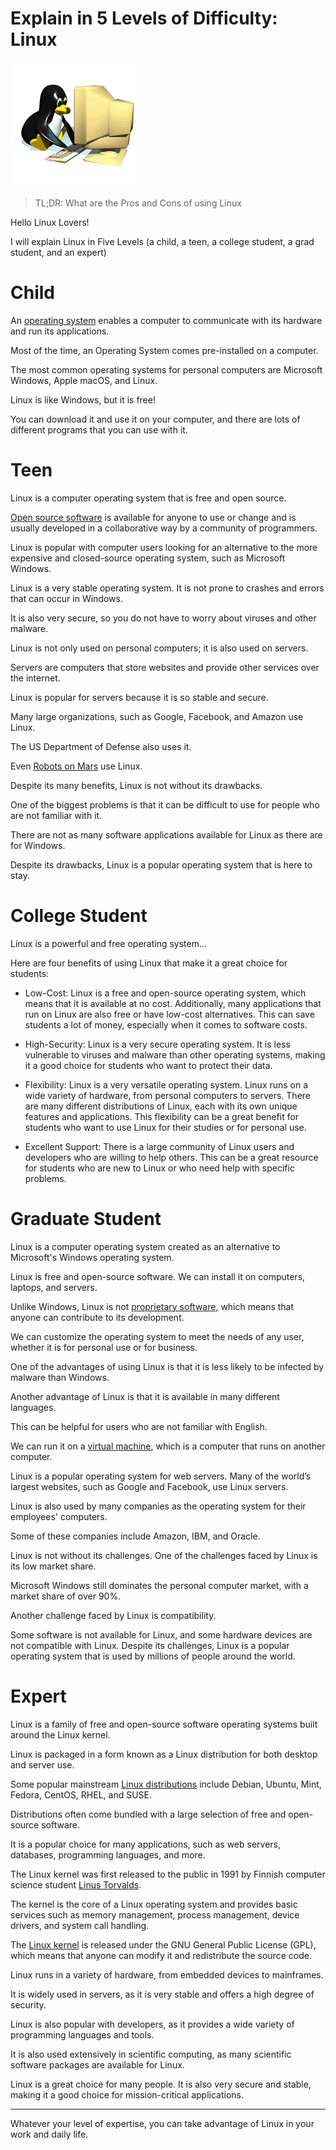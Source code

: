# Explain in 5 Levels of Difficulty: Linux

![Explain in 5 Levels of Difficulty: Linux](desktop_e3c7693a-095c-42c0-a832-08d084eb0b8c.gif)

> TL;DR: What are the Pros and Cons of using Linux

Hello Linux Lovers!

I will explain Linux in Five Levels (a child, a teen, a college student, a grad student, and an expert)

# Child

An [operating system](https://en.wikipedia.org/wiki/Operating_system) enables a computer to communicate with its hardware and run its applications. 

Most of the time, an Operating System comes pre-installed on a computer. 

The most common operating systems for personal computers are Microsoft Windows, Apple macOS, and Linux.

Linux is like Windows, but it is free!

You can download it and use it on your computer, and there are lots of different programs that you can use with it.

# Teen

Linux is a computer operating system that is free and open source.

[Open source software](https://en.wikipedia.org/wiki/Open_source) is available for anyone to use or change and is usually developed in a collaborative way by a community of programmers.

Linux is popular with computer users looking for an alternative to the more expensive and closed-source operating system, such as Microsoft Windows.

Linux is a very stable operating system. It is not prone to crashes and errors that can occur in Windows. 

It is also very secure, so you do not have to worry about viruses and other malware.

Linux is not only used on personal computers; it is also used on servers.

Servers are computers that store websites and provide other services over the internet.

Linux is popular for servers because it is so stable and secure. 

Many large organizations, such as Google, Facebook, and Amazon use Linux.

The US Department of Defense also uses it.

Even [Robots on Mars](https://www.pcmag.com/news/linux-is-now-on-mars-thanks-to-nasas-perseverance-rover) use Linux.

Despite its many benefits, Linux is not without its drawbacks. 

One of the biggest problems is that it can be difficult to use for people who are not familiar with it.

There are not as many software applications available for Linux as there are for Windows.

Despite its drawbacks, Linux is a popular operating system that is here to stay.

# College Student

Linux is a powerful and free operating system...

Here are four benefits of using Linux that make it a great choice for students:

- Low-Cost: Linux is a free and open-source operating system, which means that it is available at no cost. 
Additionally, many applications that run on Linux are also free or have low-cost alternatives. This can save students a lot of money, especially when it comes to software costs.

- High-Security: Linux is a very secure operating system. It is less vulnerable to viruses and malware than other operating systems, making it a good choice for students who want to protect their data.

- Flexibility: Linux is a very versatile operating system. Linux runs on a wide variety of hardware, from personal computers to servers. There are many different distributions of Linux, each with its own unique features and applications. 
This flexibility can be a great benefit for students who want to use Linux for their studies or for personal use.

- Excellent Support: There is a large community of Linux users and developers who are willing to help others. This can be a great resource for students who are new to Linux or who need help with specific problems.

# Graduate Student

Linux is a computer operating system created as an alternative to Microsoft's Windows operating system.

Linux is free and open-source software. We can install it on computers, laptops, and servers.

Unlike Windows, Linux is not [proprietary software](https://en.wikipedia.org/wiki/Proprietary_software), which means that anyone can contribute to its development.

We can customize the operating system to meet the needs of any user, whether it is for personal use or for business.

One of the advantages of using Linux is that it is less likely to be infected by malware than Windows.

Another advantage of Linux is that it is available in many different languages.

This can be helpful for users who are not familiar with English. 

We can run it on a [virtual machine](https://en.wikipedia.org/wiki/Virtual_machine), which is a computer that runs on another computer. 

Linux is a popular operating system for web servers. Many of the world’s largest websites, such as Google and Facebook, use Linux servers.

Linux is also used by many companies as the operating system for their employees' computers. 

Some of these companies include Amazon, IBM, and Oracle. 

Linux is not without its challenges. One of the challenges faced by Linux is its low market share.

Microsoft Windows still dominates the personal computer market, with a market share of over 90%. 

Another challenge faced by Linux is compatibility.

Some software is not available for Linux, and some hardware devices are not compatible with Linux. Despite its challenges, Linux is a popular operating system that is used by millions of people around the world.

# Expert

Linux is a family of free and open-source software operating systems built around the Linux kernel. 

Linux is packaged in a form known as a Linux distribution for both desktop and server use. 

Some popular mainstream [Linux distributions](https://en.wikipedia.org/wiki/Linux_distribution) include Debian, Ubuntu, Mint, Fedora, CentOS, RHEL, and SUSE.

Distributions often come bundled with a large selection of free and open-source software.

It is a popular choice for many applications, such as web servers, databases, programming languages, and more.

The Linux kernel was first released to the public in 1991 by Finnish computer science student [Linus Torvalds](https://en.wikipedia.org/wiki/Linus_Torvalds).

The kernel is the core of a Linux operating system and provides basic services such as memory management, process management, device drivers, and system call handling. 

The [Linux kernel](https://en.wikipedia.org/wiki/Linux_kernel) is released under the GNU General Public License (GPL), which means that anyone can modify it and redistribute the source code. 

Linux runs in a variety of hardware, from embedded devices to mainframes. 

It is widely used in servers, as it is very stable and offers a high degree of security. 

Linux is also popular with developers, as it provides a wide variety of programming languages and tools. 

It is also used extensively in scientific computing, as many scientific software packages are available for Linux.

Linux is a great choice for many people. It is also very secure and stable, making it a good choice for mission-critical applications.

---

Whatever your level of expertise, you can take advantage of Linux in your work and daily life.